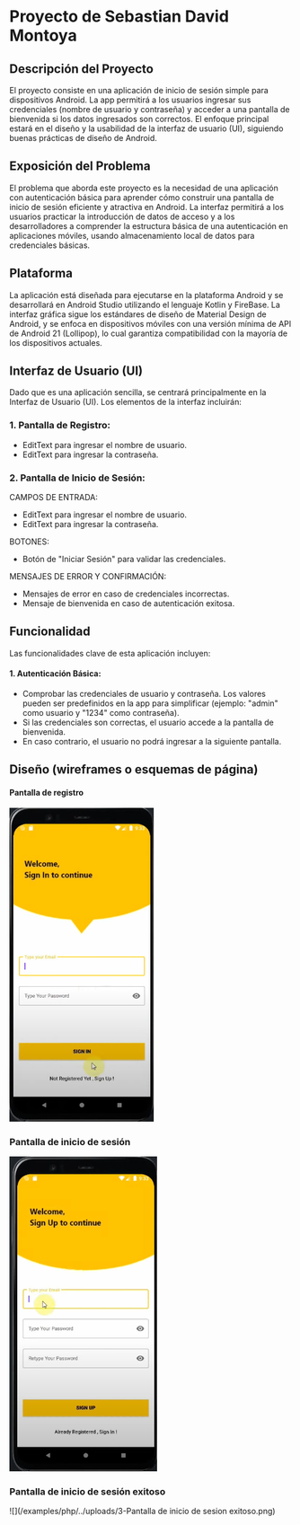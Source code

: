 # Proyecto de Sebastian David Montoya
## Descripción del Proyecto
El proyecto consiste en una aplicación de inicio de sesión simple para dispositivos Android. La app permitirá a los usuarios ingresar sus credenciales (nombre de usuario y contraseña) y acceder a una pantalla de bienvenida si los datos ingresados son correctos. El enfoque principal estará en el diseño y la usabilidad de la interfaz de usuario (UI), siguiendo buenas prácticas de diseño de Android.

## Exposición del Problema
El problema que aborda este proyecto es la necesidad de una aplicación con autenticación básica para aprender cómo construir una pantalla de inicio de sesión eficiente y atractiva en Android. La interfaz permitirá a los usuarios practicar la introducción de datos de acceso y a los desarrolladores a comprender la estructura básica de una autenticación en aplicaciones móviles, usando almacenamiento local de datos para credenciales básicas.

## Plataforma
La aplicación está diseñada para ejecutarse en la plataforma Android y se desarrollará en Android Studio utilizando el lenguaje Kotlin y FireBase. La interfaz gráfica sigue los estándares de diseño de Material Design de Android, y se enfoca en dispositivos móviles con una versión mínima de API de Android 21 (Lollipop), lo cual garantiza compatibilidad con la mayoría de los dispositivos actuales.

## Interfaz de Usuario (UI)
Dado que es una aplicación sencilla, se centrará principalmente en la Interfaz de Usuario (UI). Los elementos de la interfaz incluirán:
### 1. Pantalla de Registro:
- EditText para ingresar el nombre de usuario.
- EditText para ingresar la contraseña. 


### 2. Pantalla de Inicio de Sesión:
CAMPOS DE ENTRADA:
- EditText para ingresar el nombre de usuario.
- EditText para ingresar la contraseña.

BOTONES:
- Botón de "Iniciar Sesión" para validar las credenciales.

MENSAJES DE ERROR Y CONFIRMACIÓN:
- Mensajes de error en caso de credenciales incorrectas.
- Mensaje de bienvenida en caso de autenticación exitosa.

## Funcionalidad
Las funcionalidades clave de esta aplicación incluyen:
#### 1. Autenticación Básica:
- Comprobar las credenciales de usuario y contraseña. Los valores pueden ser predefinidos en la app para simplificar (ejemplo: "admin" como usuario y "1234" como contraseña).
- Si las credenciales son correctas, el usuario accede a la pantalla de bienvenida.
- En caso contrario, el usuario no podrá ingresar a la siguiente pantalla.

## Diseño (wireframes o esquemas de página)
#### Pantalla de registro
![](https://github.com/Hashuard/M1-Borrador-del-proyecto-de-la-aplicaci-n-de-Android---Sebastian-David-Montoya/blob/main/img/1-Pantalla%20de%20registro.png?raw=true)

### Pantalla de inicio de sesión
![](https://github.com/Hashuard/M1-Borrador-del-proyecto-de-la-aplicaci-n-de-Android---Sebastian-David-Montoya/blob/main/img/2-Pantalla%20de%20inicio%20de%20sesion.png?raw=true)

### Pantalla de inicio de sesión exitoso
![](/examples/php/../uploads/3-Pantalla de inicio de sesion exitoso.png)
